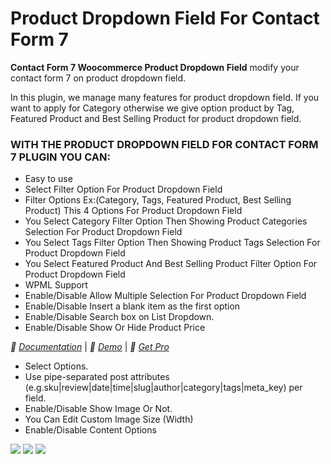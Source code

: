 <h1> Product Dropdown Field For Contact Form 7 </h1>

<strong>Contact Form 7 Woocommerce Product Dropdown Field</strong> modify your contact form 7 on product dropdown field.

In this plugin, we manage many features for product dropdown field. If you want to apply for Category otherwise we give option product by Tag, Featured Product and Best Selling Product for product dropdown field.



<h3> WITH THE PRODUCT DROPDOWN FIELD FOR CONTACT FORM 7 PLUGIN YOU CAN: </h3>

* Easy to use
* Select Filter Option For Product Dropdown Field
* Filter Options Ex:(Category, Tags, Featured Product, Best Selling Product) This 4 Options For Product Dropdown Field
* You Select Category Filter Option Then Showing Product Categories Selection For Product Dropdown Field
* You Select Tags Filter Option Then Showing Product Tags Selection For Product Dropdown Field
* You Select Featured Product And Best Selling Product Filter Option For Product Dropdown Field
* WPML Support
* Enable/Disable Allow Multiple Selection For Product Dropdown Field
* Enable/Disable Insert a blank item as the first option
* Enable/Disable Search box on List Dropdown.
* Enable/Disable Show Or Hide Product Price

*🌟 [Documentation](https://www.plugin999.com/docs/product-list-field-for-contact-form-7/)* | *🌟 [Demo](https://plugin999.com/demo/product-dropdown-field-for-contact-form-7/)* | *🌟 [Get Pro](https://www.plugin999.com/plugin/product-dropdown-field-for-contact-form-7/)*

* Select Options.
* Use pipe-separated post attributes (e.g.sku|review|date|time|slug|author|category|tags|meta_key) per field.
* Enable/Disable Show Image Or Not.
* You Can Edit Custom Image Size (Width)
* Enable/Disable Content Options


<img src="https://ps.w.org/product-list-field-for-contact-form-7/assets/screenshot-1.png?rev=2731412"/>
<img src="https://ps.w.org/product-list-field-for-contact-form-7/assets/screenshot-2.png?rev=2731412"/>
<img src="https://ps.w.org/product-list-field-for-contact-form-7/assets/screenshot-3.png?rev=2731412"/>
